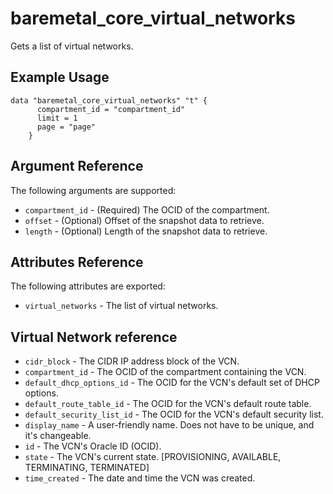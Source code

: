 # baremetal\_core\_virtual_networks

Gets a list of virtual networks.

## Example Usage

```
data "baremetal_core_virtual_networks" "t" {
      compartment_id = "compartment_id"
      limit = 1
      page = "page"
    }
```

## Argument Reference

The following arguments are supported:

* `compartment_id` - (Required) The OCID of the compartment.
* `offset` - (Optional) Offset of the snapshot data to retrieve.
* `length` - (Optional) Length of the snapshot data to retrieve.

## Attributes Reference

The following attributes are exported:

* `virtual_networks` - The list of virtual networks.

## Virtual Network reference
* `cidr_block` - The CIDR IP address block of the VCN.
* `compartment_id` - The OCID of the compartment containing the VCN.
* `default_dhcp_options_id` - The OCID for the VCN's default set of DHCP options.
* `default_route_table_id` - The OCID for the VCN's default route table.
* `default_security_list_id` - The OCID for the VCN's default security list.
* `display_name` - A user-friendly name. Does not have to be unique, and it's changeable.
* `id` - The VCN's Oracle ID (OCID).
* `state` - The VCN's current state. [PROVISIONING, AVAILABLE, TERMINATING, TERMINATED]
* `time_created` - The date and time the VCN was created.